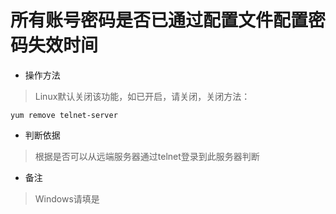 # 所有账号密码是否已通过配置文件配置密码失效时间

- 操作方法
> Linux默认关闭该功能，如已开启，请关闭，关闭方法：
```
yum remove telnet-server 
```

- 判断依据
> 根据是否可以从远端服务器通过telnet登录到此服务器判断

- 备注
> Windows请填是